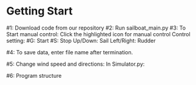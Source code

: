 Getting Start
====
#1: Download code from our repository
#2: Run sailboat_main.py
#3: To Start manual control:
Click the highlighted icon for manual control
Control setting:
#G: Start
#S: Stop
Up/Down: Sail
Left/Right: Rudder


#4: To save data, enter file name after termination.

#5: Change wind speed and directions: In Simulator.py:

#6: Program structure
